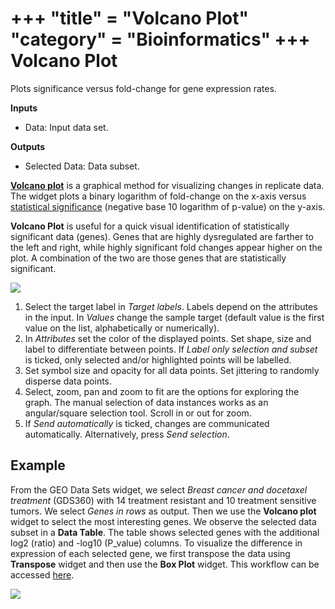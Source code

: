 +++
"title" = "Volcano Plot"
"category" = "Bioinformatics"
+++
Volcano Plot
============

Plots significance versus fold-change for gene expression rates.


**Inputs**
- Data: Input data set.

**Outputs**
- Selected Data: Data subset.



[**Volcano plot**](https://en.wikipedia.org/wiki/Volcano_plot_(statistics)) is a graphical method for
visualizing changes in replicate data. The widget plots a binary logarithm of fold-change on the x-axis versus
[statistical significance](https://en.wikipedia.org/wiki/Statistical_significance)
(negative base 10 logarithm of p-value) on the y-axis.

**Volcano Plot** is useful for a quick visual identification of statistically significant
data (genes). Genes that are highly dysregulated are
farther to the left and right, while highly significant fold changes appear higher on the plot.
A combination of the two are those genes that are statistically significant.

![](../images/volcano_plot/Volcano-Plot-stamped.png)

1.  Select the target label in *Target labels*. Labels depend on the 
    attributes in the input.
    In *Values* change the sample target (default value is the
    first value on the list, alphabetically or numerically).
2.  In *Attributes* set the color of the displayed points. Set shape, size and label to differentiate between points. If *Label only selection and subset* is ticked, only selected and/or highlighted points will be labelled.
3.  Set symbol size and opacity for all data points. Set jittering to randomly disperse data points.
4.  Select, zoom, pan and zoom to fit are the options for exploring the graph. The manual selection of data instances works as an angular/square selection tool. Scroll in or out for zoom.
5.  If *Send automatically* is ticked, changes are communicated automatically. Alternatively, press *Send selection*.

Example
-------
From the GEO Data Sets widget, we select *Breast cancer and docetaxel treatment* (GDS360) with 14 treatment resistant and 10 treatment sensitive tumors. We select *Genes in rows* as output. Then we use the **Volcano plot** widget to select the most interesting genes. We observe the selected data subset in a **Data Table**. The table shows selected genes with the additional log2 (ratio) and -log10 (P_value) columns. To visualize the difference in expression of each selected gene, we first transpose the data using **Transpose** widget and then use the **Box Plot** widget. This workflow can be accessed [here](https://download.biolab.si/download/files/workflows/orange/bioinformatics_volcano_plot.ows).

![](../images/volcano_plot/Volcano-Plot-Example.png)